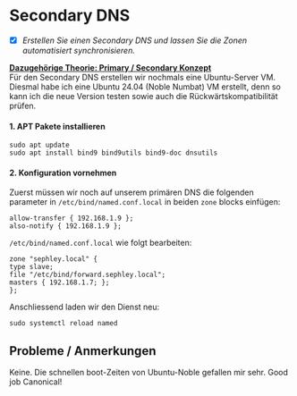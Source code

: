 # Secondary DNS
- [x] *Erstellen Sie einen Secondary DNS und lassen Sie die Zonen automatisiert synchronisieren.*

[**Dazugehörige Theorie: Primary / Secondary Konzept**](../glossar/primsec.md)  
Für den Secondary DNS erstellen wir nochmals eine Ubuntu-Server VM. Diesmal habe ich eine Ubuntu 24.04 (Noble Numbat) VM erstellt, denn so kann ich die neue Version testen sowie auch die Rückwärtskompatibilität prüfen.
#### 1. APT Pakete installieren
```
sudo apt update
sudo apt install bind9 bind9utils bind9-doc dnsutils
```
#### 2. Konfiguration vornehmen
Zuerst müssen wir noch auf unserem primären DNS die folgenden parameter in `/etc/bind/named.conf.local` in beiden `zone` blocks einfügen:
```
allow-transfer { 192.168.1.9 };
also-notify { 192.168.1.9 };
```
`/etc/bind/named.conf.local` wie folgt bearbeiten:  
```
zone "sephley.local" {
type slave;
file "/etc/bind/forward.sephley.local";
masters { 192.168.1.7; };
};
```
Anschliessend laden wir den Dienst neu:  
```
sudo systemctl reload named
```
## Probleme / Anmerkungen
Keine. Die schnellen boot-Zeiten von Ubuntu-Noble gefallen mir sehr. Good job Canonical!